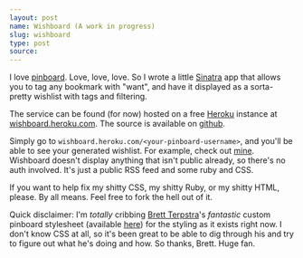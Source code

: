```yaml
---
layout: post
name: Wishboard (A work in progress)
slug: wishboard
type: post
source:
---
```

I love [pinboard][]. Love, love, love. So I wrote a little [Sinatra][] app that allows you to tag any bookmark with "want", and have it displayed as a sorta-pretty wishlist with tags and filtering.

The service can be found (for now) hosted on a free [Heroku][] instance at [wishboard.heroku.com][]. The source is available on [github][].

Simply go to `wishboard.heroku.com/<your-pinboard-username>`, and you'll be able to see your generated wishlist. For example, check out [mine][my_wishboard]. Wishboard doesn't display anything that isn't public already, so there's no auth involved. It's just a public RSS feed and some ruby and CSS.

If you want to help fix my shitty CSS, my shitty Ruby, or my shitty HTML, please. By all means. Feel free to fork the hell out of it.

Quick disclaimer: I'm _totally_ cribbing [Brett Terpstra][]'s _fantastic_ custom pinboard stylesheet (available [here][bt-pinboard]) for the styling as it exists right now. I don't know CSS at all, so it's been great to be able to dig through his and try to figure out what he's doing and how. So thanks, Brett. Huge fan.

[pinboard]: http://www.pinboard.in
[Sinatra]: http://www.sinatrarb.com/
[Heroku]: http://www.heroku.com
[wishboard.heroku.com]: http://wishboard.heroku.com
[github]: http://www.github.com/gfontenot/wishboard
[my_wishboard]: http://wishboard.heroku.com/gfontenot
[Brett Terpstra]: http://brettterpstra.com/
[bt-pinboard]: http://brettterpstra.com/pinboard-redesign-experiment/